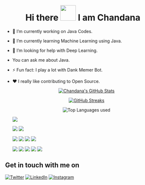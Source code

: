 <h1 align="center">Hi there <img src="https://raw.githubusercontent.com/MartinHeinz/MartinHeinz/master/wave.gif" width="50px">
 I am Chandana</h1>
 

- 🔭 I’m currently working on Java Codes.
- 🌱 I’m currently learning Machine Learning using Java.
- 🤔 I’m looking for help with Deep Learning.
-    You can ask me about Java.
- ⚡ Fun fact: I play a lot with Dank Memer Bot.
- :heart:  I really like contributing to Open Source.



   <p align="center">
     <a href="https://sourcerer.io/RChandana">
       <img alt = "Chandana's GitHub Stats" src = "https://github-readme-stats.vercel.app/api?username=RChandana&theme=dark&show_icons=true">
   </p>
     
     

   <p align="center">
     <a href="https://sourcerer.io/RChandana">
    <img alt = "GitHub Streaks" src = "https://github-readme-streak-stats.herokuapp.com?user=RChandana&theme=dark&show=1E90FF&sideNums=1E90FF&sideLabels=1E90FF&currStreakLabel=1E90FF&fire=FF0000&currStreakNum=FF0000">
  </a>
  <br>
  </p>   
   
     
     <p align="center">
      <img alt="Top Languages used" src="https://github-readme-stats.vercel.app/api/top-langs/?username=RChandana&theme=dark&show_icons=true">
     </p>


     ![](https://komarev.com/ghpvc/?username=RChandana&style=plastic&color=ff69b4&label=TOTAL+NUMBER+OF+PROFILE+VIEWS)


     ![](https://img.shields.io/badge/OS-MAC-informational?style=plastic&logo=<LOGO_NAME>&logoColor=white&color=f03c15)                ![](https://img.shields.io/badge/OS-WINDOWS-informational?style=plastic&logo=<LOGO_NAME>&logoColor=white&color=f03c15) 
     
     
     ![](https://img.shields.io/badge/CODE-PYTHON-informational?style=plastic&logo=<LOGO_NAME>&logoColor=white&color=f03c15)                   ![](https://img.shields.io/badge/CODE-JAVA-informational?style=plastic&logo=<LOGO_NAME>&logoColor=white&color=f03c15)                     ![](https://img.shields.io/badge/CODE-HTML-informational?style=plastic&logo=<LOGO_NAME>&logoColor=white&color=f03c15)                     ![](https://img.shields.io/badge/CODE-C++-informational?style=plastic&logo=<LOGO_NAME>&logoColor=white&color=f03c15)                      
     
    
     
     
     ![](https://img.shields.io/badge/TOOLS-MATLAB-informational?style=plastic&logo=<LOGO_NAME>&logoColor=white&color=f03c15)           ![](https://img.shields.io/badge/TOOLS-GITHUB-informational?style=plastic&logo=<LOGO_NAME>&logoColor=white&color=f03c15)                    ![](https://img.shields.io/badge/TOOLS-VS_CODE-informational?style=plastic&logo=<LOGO_NAME>&logoColor=white&color=f03c15)                   ![](https://img.shields.io/badge/TOOLS-FIGMA-informational?style=plastic&logo=<LOGO_NAME>&logoColor=white&color=f03c15)                     ![](https://img.shields.io/badge/TOOLS-DevEco_STUDIO-informational?style=plastic&logo=<LOGO_NAME>&logoColor=white&color=f03c15)      
     
     
     
     
<!-- Actual text -->

## Get in touch with me on 
[![Twitter][1.2]][1]     [![LinkedIn][2.2]][2]      [![Instagram][3.2]][3]

<!-- Icons -->

[1.2]: https://cdn.exclaimer.com/Handbook%20Images/twitter-icon_square_64x64.png?_ga=2.179750628.1162111142.1644152043-1592987764.1644152042
[2.2]: https://cdn.exclaimer.com/Handbook%20Images/linkedin-icon_square_64x64.png?_ga=2.179750628.1162111142.1644152043-1592987764.1644152042
[3.2]: https://cdn.exclaimer.com/Handbook%20Images/instagram-icon_square_64x64.png?_ga=2.169625953.1162111142.1644152043-1592987764.1644152042
<!-- Links to your social media accounts -->

[1]: https://twitter.com/r_hari_chandu
[2]: https://www.linkedin.com/in/hari-chandana-5a6a621a8/
[3]: https://www.instagram.com/techno_savvvvy/


